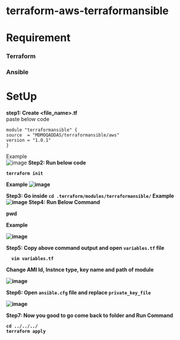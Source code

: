 # terraform-aws-terraformansible
# Requirement
### Terraform
### Ansible

# SetUp
<b>step1: Create <file_name>.tf</b><br>
paste below code <br>
  ```
  module "terraformansible" {
  source  = "MDMOQADDAS/terraformansible/aws"
  version = "1.0.1"
}
  
```

Example<br>
  ![image](https://user-images.githubusercontent.com/69861558/172779813-12bc15c9-7646-437b-9190-193e0abb66de.png)
<b>Step2: Run below code<b>
  ```
  terraform init
  ```
  Example
  ![image](https://user-images.githubusercontent.com/69861558/172780387-fe1049cf-6d8b-413a-9017-0c1dfff0c4c9.png)

  <b> Step3: Go inside 
    ```
    cd .terraform/modules/terraformansible/
    ```
    Example
    ![image](https://user-images.githubusercontent.com/69861558/172780495-0f4dc1a8-1a35-4097-946b-93eb012c892c.png)
    <b>Step4: Run Below Command</b>
 
  pwd
 
    
  Example
    
  ![image](https://user-images.githubusercontent.com/69861558/172780655-4de08f26-2dc9-4cbd-b298-76718c0f208d.png)
  
 <b>Step5: Copy above command output and open `variables.tf` file
 ```
   vim variables.tf
 ```

  Change AMI Id, Instnce type, key name and path of module 


  ![image](https://user-images.githubusercontent.com/69861558/172780921-3d7810fc-c275-497e-9b3a-b53e9160fd82.png)

  <b> Step6: Open `ansible.cfg` file and replace `private_key_file`

  ![image](https://user-images.githubusercontent.com/69861558/172781299-bc5a7738-c569-4654-97b6-4e42d6b4da72.png)

  <b> Step7: Now you good to go come back to folder and Run Command

  ```
  cd ../../../
  terraform apply
  ```

